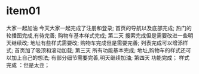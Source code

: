 # item01
大家一起加油
今天大家一起完成了注册和登录;
首页的导航以及底部完成;
热门的轮播图完成,有待完善;
购物车基本样式完成;
第二天
搜索完成但是需要改进一些明天继续改;
地址有些样式需要改;
购物车完成但是需要完善;
列表完成可以增添样式;
首页加了吸顶和滚动加载;
第三天
所有功能基本完成;
地址,购物车的样式还可以加上自己的想法;
有部分细节需要完善,明天继续加油;
第四天
功能完成；
样式完成 ：但是太丑；
